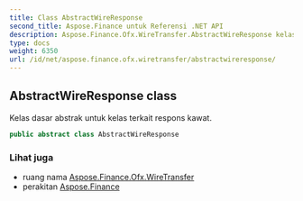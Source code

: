 ```yaml
---
title: Class AbstractWireResponse
second_title: Aspose.Finance untuk Referensi .NET API
description: Aspose.Finance.Ofx.WireTransfer.AbstractWireResponse kelas. Kelas dasar abstrak untuk kelas terkait respons kawat.
type: docs
weight: 6350
url: /id/net/aspose.finance.ofx.wiretransfer/abstractwireresponse/
---
```

## AbstractWireResponse class

Kelas dasar abstrak untuk kelas terkait respons kawat.

```csharp
public abstract class AbstractWireResponse
```

### Lihat juga

* ruang nama [Aspose.Finance.Ofx.WireTransfer](../../aspose.finance.ofx.wiretransfer/)
* perakitan [Aspose.Finance](../../)


